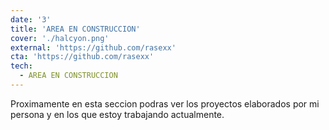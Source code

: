 ```yaml
---
date: '3'
title: 'AREA EN CONSTRUCCION'
cover: './halcyon.png'
external: 'https://github.com/rasexx'
cta: 'https://github.com/rasexx'
tech:
  - AREA EN CONSTRUCCION
---
```


Proximamente en esta seccion podras ver los proyectos elaborados por mi persona y en los que estoy trabajando actualmente.
